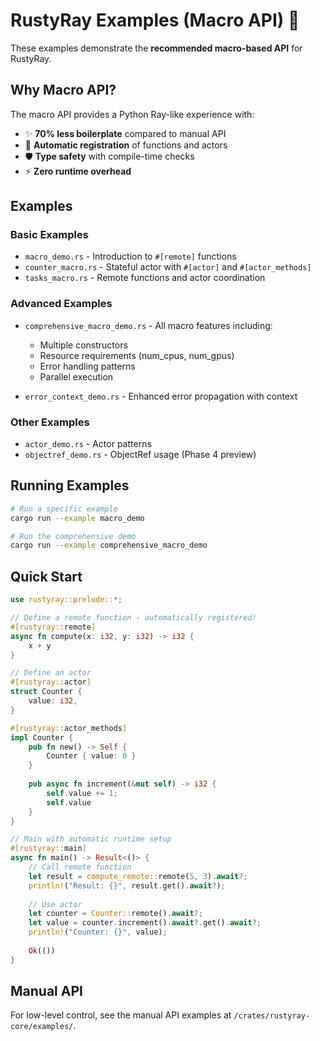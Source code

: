 # RustyRay Examples (Macro API) 🚀

These examples demonstrate the **recommended macro-based API** for RustyRay.

## Why Macro API?

The macro API provides a Python Ray-like experience with:
- ✨ **70% less boilerplate** compared to manual API
- 🔧 **Automatic registration** of functions and actors
- 🛡️ **Type safety** with compile-time checks
- ⚡ **Zero runtime overhead**

## Examples

### Basic Examples

- `macro_demo.rs` - Introduction to `#[remote]` functions
- `counter_macro.rs` - Stateful actor with `#[actor]` and `#[actor_methods]`
- `tasks_macro.rs` - Remote functions and actor coordination

### Advanced Examples

- `comprehensive_macro_demo.rs` - All macro features including:
  - Multiple constructors
  - Resource requirements (num_cpus, num_gpus)
  - Error handling patterns
  - Parallel execution
  
- `error_context_demo.rs` - Enhanced error propagation with context

### Other Examples

- `actor_demo.rs` - Actor patterns
- `objectref_demo.rs` - ObjectRef usage (Phase 4 preview)

## Running Examples

```bash
# Run a specific example
cargo run --example macro_demo

# Run the comprehensive demo
cargo run --example comprehensive_macro_demo
```

## Quick Start

```rust
use rustyray::prelude::*;

// Define a remote function - automatically registered!
#[rustyray::remote]
async fn compute(x: i32, y: i32) -> i32 {
    x + y
}

// Define an actor
#[rustyray::actor]
struct Counter {
    value: i32,
}

#[rustyray::actor_methods]
impl Counter {
    pub fn new() -> Self {
        Counter { value: 0 }
    }
    
    pub async fn increment(&mut self) -> i32 {
        self.value += 1;
        self.value
    }
}

// Main with automatic runtime setup
#[rustyray::main]
async fn main() -> Result<()> {
    // Call remote function
    let result = compute_remote::remote(5, 3).await?;
    println!("Result: {}", result.get().await?);
    
    // Use actor
    let counter = Counter::remote().await?;
    let value = counter.increment().await?.get().await?;
    println!("Counter: {}", value);
    
    Ok(())
}
```

## Manual API

For low-level control, see the manual API examples at `/crates/rustyray-core/examples/`.